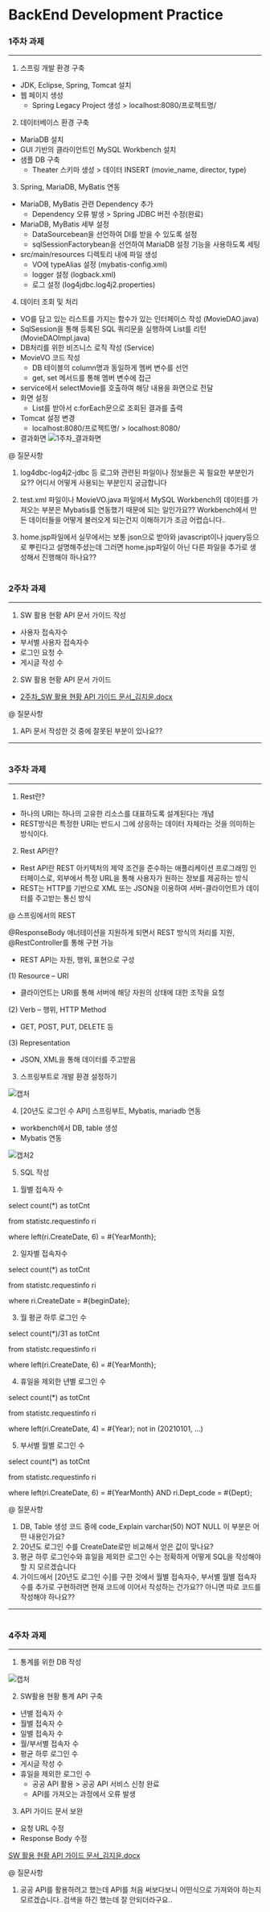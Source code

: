 # BackEnd Development Practice #

### 1주차 과제 ###
---

1. 스프링 개발 환경 구축
 - JDK, Eclipse, Spring, Tomcat 설치
 - 웹 페이지 생성
   - Spring Legacy Project 생성 > localhost:8080/프로젝트명/

2. 데이터베이스 환경 구축
 - MariaDB 설치 
 - GUI 기반의 클라이언트인 MySQL Workbench 설치
 - 샘플 DB 구축 
   - Theater 스키마 생성 > 데이터 INSERT (movie_name, director, type)

3. Spring, MariaDB, MyBatis 연동
 - MariaDB, MyBatis 관련 Dependency 추가 
   - Dependency 오류 발생 > Spring JDBC 버전 수정(완료)
 - MariaDB, MyBatis 세부 설정
   - DataSourcebean을 선언하여 DI를 받을 수 있도록 설정 
   - sqlSessionFactorybean을 선언하여 MariaDB 설정 기능을 사용하도록 세팅
 - src/main/resources 디렉토리 내에 파일 생성
   - VO에 typeAlias 설정 (mybatis-config.xml)
   - logger 설정 (logback.xml)
   - 로그 설정 (log4jdbc.log4j2.properties)

4. 데이터 조회 및 처리 
 - VO를 담고 있는 리스트를 가지는 함수가 있는 인터페이스 작성 (MovieDAO.java)
 - SqlSession을 통해 등록된 SQL 쿼리문을 실행하여 List를 리턴 (MovieDAOImpl.java)
 - DB처리를 위한 비즈니스 로직 작성 (Service)
 - MovieVO 코드 작성
   - DB 테이블의 column명과 동일하게 멤버 변수를 선언
   - get, set 메서드를 통해 멤버 변수에 접근
 - service에서 selectMovie를 호출하여 해당 내용을 화면으로 전달
 - 화면 설정
   - List를 받아서 c:forEach문으로 조회된 결과를 출력
 - Tomcat 설정 변경
   - localhost:8080/프로젝트명/ > localhost:8080/
 - 결과화면
 ![1주차_결과화면](https://user-images.githubusercontent.com/44959513/105055692-a7299500-5ab6-11eb-81d8-7dcd108f57e1.png)

@ 질문사항
1. log4dbc-log4j2-jdbc 등 로그와 관련된 파일이나 정보들은 꼭 필요한 부분인가요?? 어디서 어떻게 사용되는 부분인지 궁금합니다

2. test.xml 파일이나 MovieVO.java 파일에서 MySQL Workbench의 데이터를 가져오는 부분은 Mybatis를 연동했기 때문에 되는 일인가요?? 
Workbench에서 만든 데이터들을 어떻게 불러오게 되는건지 이해하기가 조금 어렵습니다..

3. home.jsp파일에서 실무에서는 보통 json으로 받아와 javascript이나 jquery등으로 뿌린다고 설명해주셨는데 그러면 home.jsp파일이 아닌 다른 파일을 추가로 생성해서 진행해야 하나요??
# #

### 2주차 과제 ###
---

1. SW 활용 현황 API 문서 가이드 작성
  - 사용자 접속자수
  - 부서별 사용자 접속자수 
  - 로그인 요청 수
  - 게시글 작성 수
2. SW 활용 현황 API 문서 가이드
  - [2주차_SW 활용 현황 API 가이드 문서_김지윤.docx](https://github.com/JiYoon13/SWAPI/files/5842739/2._SW.API._.docx)

@ 질문사항
 1. APi 문서 작성한 것 중에 잘못된 부분이 있나요?? 
 ---
 
# #

### 3주차 과제 ###
---

1. Rest란?
- 하나의 URI는 하나의 고유한 리소스를 대표하도록 설계된다는 개념
- REST방식은 특정한 URI는 반드시 그에 상응하는 데이터 자체라는 것을 의미하는 방식이다.

2. Rest API란?
- Rest API란 REST 아키텍처의 제약 조건을 준수하는 애플리케이션 프로그래밍 인터페이스로, 외부에서 특정 URL을 통해 사용자가 원하는 정보를 제공하는 방식
- REST는 HTTP를 기반으로 XML 또는 JSON을 이용하여 서버-클라이언트가 데이터를 주고받는 통신 방식

@ 스프링에서의 REST 

 @ResponseBody 애너테이션을 지원하게 되면서 REST 방식의 처리를 지원, @RestController를 통해 구현 가능

- REST API는 자원, 행위, 표현으로 구성

(1) Resource – URI

 - 클라이언트는 URI를 통해 서버에 해당 자원의 상태에 대한 조작을 요청
 
(2) Verb – 행위, HTTP Method

 - GET, POST, PUT, DELETE 등
 
(3) Representation

 - JSON, XML을 통해 데이터를 주고받음
 

3. 스프링부트로 개발 환경 설정하기

![캡처](https://user-images.githubusercontent.com/44959513/106143097-ab8c3700-61b5-11eb-99ff-f4e182196317.PNG)

4. [20년도 로그인 수 API] 스프링부트, Mybatis, mariadb 연동
- workbench에서 DB, table 생성
- Mybatis 연동

![캡처2](https://user-images.githubusercontent.com/44959513/106143154-b941bc80-61b5-11eb-9075-05a6640cd2cd.PNG)

5. SQL 작성

 1) 월별 접속자 수
 
  select count(*) as totCnt
  
  from statistc.requestinfo ri
  
  where left(ri.CreateDate, 6) = #{YearMonth};


 2) 일자별 접속자수
 
select count(*) as totCnt

from statistc.requestinfo ri

where ri.CreateDate = #{beginDate};

 3) 월 평균 하루 로그인 수
 
select count(*)/31 as totCnt

from statistc.requestinfo ri

where left(ri.CreateDate, 6) = #{YearMonth};

 4) 휴일을 제외한 년별 로그인 수
 
select count(*) as totCnt

from statistc.requestinfo ri

where left(ri.CreateDate, 4) = #{Year}; not in (20210101, …)

 5) 부서별 월별 로그인 수
 
select count(*) as totCnt

from statistc.requestinfo ri

where left(ri.CreateDate, 6) = #{YearMonth} AND ri.Dept_code = #{Dept};

@ 질문사항
1. DB, Table 생성 코드 중에 code_Explain varchar(50) NOT NULL 이 부분은 어떤 내용인가요?
2. 20년도 로그인 수를 CreateDate로만 비교해서 얻은 값이 맞나요? 
3. 평균 하루 로그인수와 휴일을 제외한 로그인 수는 정확하게 어떻게 SQL을 작성해야할 지 모르겠습니다
4. 가이드에서 [20년도 로그인 수]를 구한 것에서 월별 접속자수, 부서별 월별 접속자 수를 추가로 구현하려면 현재 코드에 이어서 작성하는 건가요?? 아니면 따로 코드를 작성해야 하나요??

 ---

# #

### 4주차 과제 ###
---
1. 통계를 위한 DB 작성

![캡처](https://user-images.githubusercontent.com/44959513/106901322-f28ca600-673a-11eb-9fcf-46c02a1880c7.PNG)

2. SW활용 현황 통계 API 구축

 - 년별 접속자 수
 - 월별 접속자 수
 - 일별 접속자 수
 - 월/부서별 접속자 수
 - 평균 하루 로그인 수
 - 게시글 작성 수
 - 휴일을 제외한 로그인 수 
   - 공공 API 활용 > 공공 API 서비스 신청 완료
   - API를 가져오는 과정에서 오류 발생


3. API 가이드 문서 보완

 - 요청 URL 수정
 - Response Body 수정
 
[SW 활용 현황 API 가이드 문서_김지윤.docx](https://github.com/JiYoon13/SWAPI/files/5926149/SW.API._.docx)

@ 질문사항
1. 공공 API를 활용하려고 했는데 API를 처음 써보다보니 어떤식으로 가져와야 하는지 모르겠습니다..검색을 하긴 했는데 잘 안되더라구요..
   
